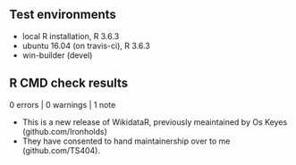 ## Test environments
* local R installation, R 3.6.3
* ubuntu 16.04 (on travis-ci), R 3.6.3
* win-builder (devel)

## R CMD check results

0 errors | 0 warnings | 1 note

* This is a new release of WikidataR, previously meaintained by Os Keyes (github.com/Ironholds)
* They have consented to hand maintainership over to me (github.com/TS404).

